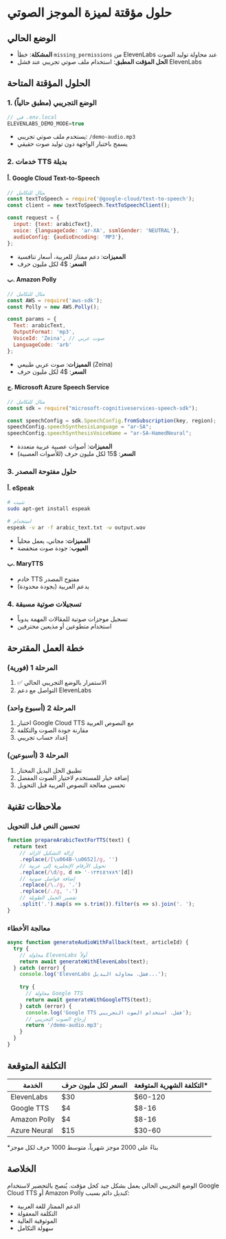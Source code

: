 # حلول مؤقتة لميزة الموجز الصوتي

## الوضع الحالي
- **المشكلة**: خطأ `missing_permissions` من ElevenLabs عند محاولة توليد الصوت
- **الحل المؤقت المطبق**: استخدام ملف صوتي تجريبي عند فشل ElevenLabs

## الحلول المؤقتة المتاحة

### 1. الوضع التجريبي (مطبق حالياً)
```javascript
// في .env.local
ELEVENLABS_DEMO_MODE=true
```
- يستخدم ملف صوتي تجريبي: `/demo-audio.mp3`
- يسمح باختبار الواجهة دون توليد صوت حقيقي

### 2. خدمات TTS بديلة

#### أ. Google Cloud Text-to-Speech
```javascript
// مثال للتكامل
const textToSpeech = require('@google-cloud/text-to-speech');
const client = new textToSpeech.TextToSpeechClient();

const request = {
  input: {text: arabicText},
  voice: {languageCode: 'ar-XA', ssmlGender: 'NEUTRAL'},
  audioConfig: {audioEncoding: 'MP3'},
};
```
- **المميزات**: دعم ممتاز للعربية، أسعار تنافسية
- **السعر**: $4 لكل مليون حرف

#### ب. Amazon Polly
```javascript
// مثال للتكامل
const AWS = require('aws-sdk');
const Polly = new AWS.Polly();

const params = {
  Text: arabicText,
  OutputFormat: 'mp3',
  VoiceId: 'Zeina', // صوت عربي
  LanguageCode: 'arb'
};
```
- **المميزات**: صوت عربي طبيعي (Zeina)
- **السعر**: $4 لكل مليون حرف

#### ج. Microsoft Azure Speech Service
```javascript
// مثال للتكامل
const sdk = require("microsoft-cognitiveservices-speech-sdk");

const speechConfig = sdk.SpeechConfig.fromSubscription(key, region);
speechConfig.speechSynthesisLanguage = "ar-SA";
speechConfig.speechSynthesisVoiceName = "ar-SA-HamedNeural";
```
- **المميزات**: أصوات عصبية عربية متعددة
- **السعر**: $15 لكل مليون حرف (للأصوات العصبية)

### 3. حلول مفتوحة المصدر

#### أ. eSpeak
```bash
# تثبيت
sudo apt-get install espeak

# استخدام
espeak -v ar -f arabic_text.txt -w output.wav
```
- **المميزات**: مجاني، يعمل محلياً
- **العيوب**: جودة صوت منخفضة

#### ب. MaryTTS
- خادم TTS مفتوح المصدر
- يدعم العربية (بجودة محدودة)

### 4. تسجيلات صوتية مسبقة
- تسجيل موجزات صوتية للمقالات المهمة يدوياً
- استخدام متطوعين أو مذيعين محترفين

## خطة العمل المقترحة

### المرحلة 1 (فورية)
1. ✅ الاستمرار بالوضع التجريبي الحالي
2. التواصل مع دعم ElevenLabs

### المرحلة 2 (أسبوع واحد)
1. اختبار Google Cloud TTS مع النصوص العربية
2. مقارنة جودة الصوت والتكلفة
3. إعداد حساب تجريبي

### المرحلة 3 (أسبوعين)
1. تطبيق الحل البديل المختار
2. إضافة خيار للمستخدم لاختيار الصوت المفضل
3. تحسين معالجة النصوص العربية قبل التحويل

## ملاحظات تقنية

### تحسين النص قبل التحويل
```javascript
function prepareArabicTextForTTS(text) {
  return text
    // إزالة التشكيل الزائد
    .replace(/[\u064B-\u0652]/g, '')
    // تحويل الأرقام الإنجليزية إلى عربية
    .replace(/\d/g, d => '٠١٢٣٤٥٦٧٨٩'[d])
    // إضافة فواصل صوتية
    .replace(/\./g, '.')
    .replace(/،/g, '،')
    // تقصير الجمل الطويلة
    .split('.').map(s => s.trim()).filter(s => s).join('. ');
}
```

### معالجة الأخطاء
```javascript
async function generateAudioWithFallback(text, articleId) {
  try {
    // محاولة ElevenLabs أولاً
    return await generateWithElevenLabs(text);
  } catch (error) {
    console.log('ElevenLabs فشل، محاولة البديل...');
    
    try {
      // محاولة Google TTS
      return await generateWithGoogleTTS(text);
    } catch (error) {
      console.log('Google TTS فشل، استخدام الصوت التجريبي');
      // إرجاع الصوت التجريبي
      return '/demo-audio.mp3';
    }
  }
}
```

## التكلفة المتوقعة

| الخدمة | السعر لكل مليون حرف | التكلفة الشهرية المتوقعة* |
|--------|-------------------|------------------------|
| ElevenLabs | $30 | $60-120 |
| Google TTS | $4 | $8-16 |
| Amazon Polly | $4 | $8-16 |
| Azure Neural | $15 | $30-60 |

*بناءً على 2000 موجز شهرياً، متوسط 1000 حرف لكل موجز

## الخلاصة
الوضع التجريبي الحالي يعمل بشكل جيد كحل مؤقت. يُنصح بالتحضير لاستخدام Google Cloud TTS أو Amazon Polly كبديل دائم بسبب:
- الدعم الممتاز للغة العربية
- التكلفة المعقولة
- الموثوقية العالية
- سهولة التكامل 